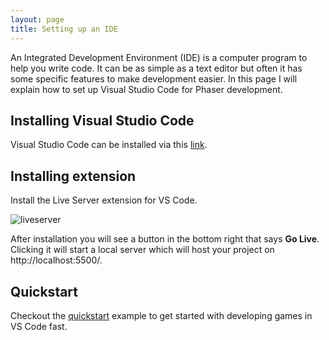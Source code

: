 ```yaml
---
layout: page
title: Setting up an IDE
---
```


An Integrated Development Environment (IDE) is a computer program to help you write code.
It can be as simple as a text editor but often it has some specific features to make development easier.
In this page I will explain how to set up Visual Studio Code for Phaser development.

## Installing Visual Studio Code
Visual Studio Code can be installed via this [link](https://code.visualstudio.com/).

## Installing extension
Install the Live Server extension for VS Code.

![liveserver](/game-io-workshops/img/theo.png)

After installation you will see a button in the bottom right that says **Go Live**.
Clicking it will start a local server which will host your project on http://localhost:5500/.

## Quickstart 
Checkout the [quickstart](https://github.com/Hubben-Amal/phaser-quickstart) example to get started with developing games in VS Code fast.